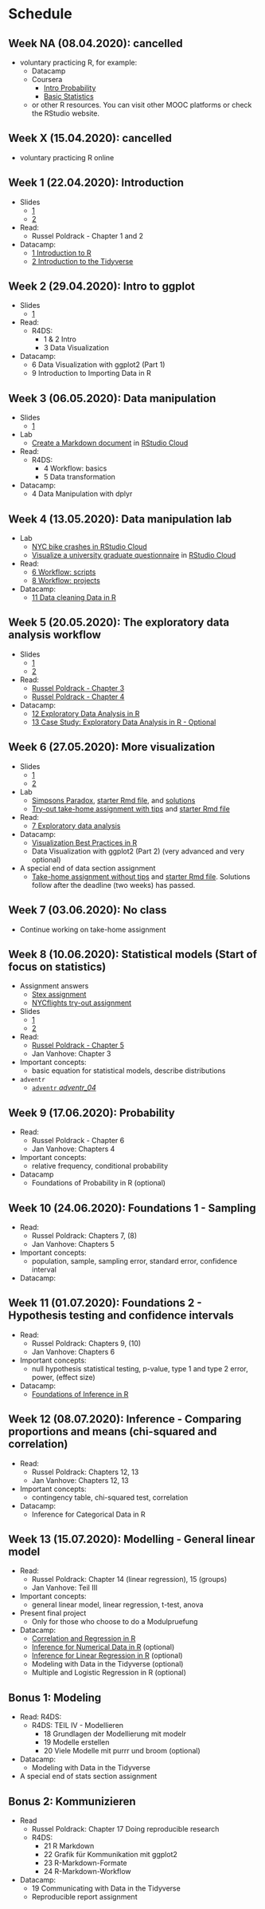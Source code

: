 # Schedule

## Week NA (08.04.2020): cancelled  
- voluntary practicing R, for example:
	- Datacamp 
	- Coursera
		- [Intro Probability](https://www.coursera.org/learn/probability-intro?specialization=statistics)
		- [Basic Statistics](https://www.coursera.org/learn/basic-statistics)
	- or other R resources. You can visit other MOOC platforms or check the RStudio website.  

## Week X (15.04.2020): cancelled  
- voluntary practicing R online

## Week 1 (22.04.2020): Introduction
- Slides
	- [1](https://jobschepens.github.io/EW-M7E4/slides/w1-intro/w1-intro.html)
	- [2](https://jobschepens.github.io/EW-M7E4/slides/w1-intro/w1-meet-the-toolkit.html)
- Read: 
	- Russel Poldrack - Chapter 1 and 2
- Datacamp: 
	- [1 Introduction to R](https://learn.datacamp.com/courses/free-introduction-to-r)
	- [2 Introduction to the Tidyverse](https://learn.datacamp.com/courses/introduction-to-the-tidyverse)

## Week 2 (29.04.2020): Intro to ggplot
- Slides
	- [1](https://jobschepens.github.io/EW-M7E4/slides/w2-data-and-viz/w2-data-and-viz.html)
- Read:
	- R4DS: 
		- 1 & 2 Intro
		- 3 Data Visualization
- Datacamp:
	- 6 Data Visualization with ggplot2 (Part 1)
	- 9 Introduction to Importing Data in R

## Week 3 (06.05.2020): Data manipulation
- Slides
	- [1](https://jobschepens.github.io/EW-M7E4/slides/w3-tidy-data-wrangle/w3-tidy-data-wrangle.html)
- Lab
	- [Create a Markdown document](https://jobschepens.github.io/EW-M7E4/labs/lab1/lab-01-hello-r.html) in [RStudio Cloud](https://rstudio.cloud/project/1240390)
- Read:
	- R4DS: 
		- 4 Workflow: basics
		- 5 Data transformation
- Datacamp:
	- 4 Data Manipulation with dplyr

## Week 4 (13.05.2020): Data manipulation lab 
- Lab
	- [NYC bike crashes in RStudio Cloud](https://rstudio.cloud/project/1240327)
	- [Visualize a university graduate questionnaire](https://jobschepens.github.io/EW-M7E4/labs/lab2/lab-02-data-wrangle-visualize.html) in [RStudio Cloud](https://rstudio.cloud/project/1240560)
- Read:
	- [6 Workflow: scripts](https://r4ds.had.co.nz/workflow-scripts.html)
	- [8 Workflow: projects](https://r4ds.had.co.nz/workflow-projects.html)
- Datacamp:
	- [11 Data cleaning Data in R](https://learn.datacamp.com/courses/data-cleaning-in-r)

## Week 5 (20.05.2020): The exploratory data analysis workflow 
- Slides
	- [1](https://jobschepens.github.io/EW-M7E4/slides/w5-1-vis/w5-effective-data-viz.html)
	- [2](https://jobschepens.github.io/EW-M7E4/slides/w5-2-paradox/w5-confounding-simpsons-paradox.html)
- Read:
	- [Russel Poldrack - Chapter 3](https://statsthinking21.github.io/statsthinking21-core-site/summarizing-data.html) 
	- [Russel Poldrack - Chapter 4](https://statsthinking21.github.io/statsthinking21-core-site/data-visualization.html) 
- Datacamp:
	- [12 Exploratory Data Analysis in R](https://learn.datacamp.com/courses/exploratory-data-analysis-in-r)
	- [13 Case Study: Exploratory Data Analysis in R - Optional](https://learn.datacamp.com/courses/case-study-exploratory-data-analysis-in-r)

## Week 6 (27.05.2020): More visualization
- Slides
	- [1](https://jobschepens.github.io/EW-M7E4/slides/w6-1-coding-style/w6-coding-style.html)
	- [2](https://jobschepens.github.io/EW-M7E4/slides/w6-2-data-class-type-recode/w6-data-class-type-recode.html)
- Lab 
	- [Simpsons Paradox](https://jobschepens.github.io/EW-M7E4/labs/lab3/lab3-simpsons-paradox.html), [starter Rmd file](
	  https://github.com/jobschepens/EW-M7E4/blob/master/labs/lab3/lab3-simpsons-paradox.Rmd), and [solutions](https://jobschepens.github.io/EW-M7E4/labs/lab3/lab3-seminar.html)
	- [Try-out take-home assignment with tips](https://jobschepens.github.io/EW-M7E4/labs/lab4/lab4-tufte-questions.html) and [starter Rmd file](
	  https://github.com/jobschepens/EW-M7E4/blob/master/labs/lab4/lab4-tufte-questions.Rmd)
- Read:
	- [7 Exploratory data analysis](https://r4ds.had.co.nz/exploratory-data-analysis.html)
- Datacamp:
	- [Visualization Best Practices in R](https://learn.datacamp.com/courses/visualization-best-practices-in-r)
	- Data Visualization with ggplot2 (Part 2) (very advanced and very optional)
- A special end of data section assignment
	- [Take-home assignment without tips](https://jobschepens.github.io/EW-M7E4/exams/exam-01/exam-01-key.html) and [starter Rmd file](https://github.com/jobschepens/EW-M7E4/blob/master/exams/exam-01/exam-01-key.Rmd). Solutions follow after the deadline (two weeks) has passed.

## Week 7 (03.06.2020): No class 
- Continue working on take-home assignment

## Week 8 (10.06.2020): Statistical models (Start of focus on statistics)
- Assignment answers
	- [Stex assignment](https://jobschepens.github.io/EW-M7E4/exams/exam-01/exam-01-key-tufte.html) 
	- [NYCflights try-out assignment](https://jobschepens.github.io/EW-M7E4/labs/lab4/lab4-tufte.html) 
- Slides
	- [1](https://jobschepens.github.io/EW-M7E4/slides/x1-language-of-models/x1-language-of-models.html)
	- [2](https://jobschepens.github.io/EW-M7E4/slides/x2-formalizing-linear-models/x2-formalizing-linear-models.html)
- Read:
	- [Russel Poldrack - Chapter 5](https://statsthinking21.github.io/statsthinking21-core-site/fitting-models.html)
	- Jan Vanhove: Chapter 3
- Important concepts:
	- basic equation for statistical models, describe distributions
- `adventr`
	- [`adventr` *adventr_04*](http://milton-the-cat.rocks/home/adventr.html)

## Week 9 (17.06.2020): Probability
- Read:
	- Russel Poldrack - Chapter 6
	- Jan Vanhove: Chapters 4
- Important concepts:
	- relative frequency, conditional probability
- Datacamp 
	- Foundations of Probability in R (optional)

## Week 10 (24.06.2020): Foundations 1 - Sampling
- Read:
	- Russel Poldrack: Chapters 7, (8)
	- Jan Vanhove: Chapters 5
- Important concepts:
	- population, sample, sampling error, standard error, confidence interval
- Datacamp: 

## Week 11 (01.07.2020): Foundations 2 - Hypothesis testing and confidence intervals
- Read:
	- Russel Poldrack: Chapters 9, (10)
	- Jan Vanhove: Chapters 6
- Important concepts:
	- null hypothesis statistical testing, p-value, type 1 and type 2 error, power, (effect size)
- Datacamp:
	- [Foundations of Inference in R](https://learn.datacamp.com/courses/foundations-of-inference-in-r)

## Week 12 (08.07.2020): Inference - Comparing proportions and means (chi-squared and correlation)
- Read:
	- Russel Poldrack: Chapters 12, 13
	- Jan Vanhove: Chapters 12, 13
- Important concepts:
	- contingency table, chi-squared test, correlation
- Datacamp:
	- Inference for Categorical Data in R

## Week 13 (15.07.2020): Modelling - General linear model
- Read:
	- Russel Poldrack: Chapter 14 (linear regression), 15 (groups)
	- Jan Vanhove: Teil III
- Important concepts:
	- general linear model, linear regression, t-test, anova
- Present final project
	- Only for those who choose to do a Modulpruefung
- Datacamp:
	- [Correlation and Regression in R](https://learn.datacamp.com/courses/correlation-and-regression-in-r)
	- [Inference for Numerical Data in R](https://learn.datacamp.com/courses/inference-for-numerical-data-in-r) (optional)
	- [Inference for Linear Regression in R](https://learn.datacamp.com/courses/inference-for-linear-regression-in-r) (optional)
	- Modeling with Data in the Tidyverse (optional)
	- Multiple and Logistic Regression in R (optional)

## Bonus 1: Modeling  
- Read: R4DS: 
	- R4DS: TEIL IV - Modellieren 
		- 18 Grundlagen der Modellierung mit modelr 
		- 19 Modelle erstellen
		- 20 Viele Modelle mit purrr und broom (optional)
- Datacamp:
	- Modeling with Data in the Tidyverse
- A special end of stats section assignment

## Bonus 2: Kommunizieren
- Read
	- Russel Poldrack: Chapter 17 Doing reproducible research
	- R4DS: 
		- 21 R Markdown
		- 22 Grafik für Kommunikation mit ggplot2
		- 23 R-Markdown-Formate
		- 24 R-Markdown-Workflow
- Datacamp:
	- 19 Communicating with Data in the Tidyverse
	- Reproducible report assignment
